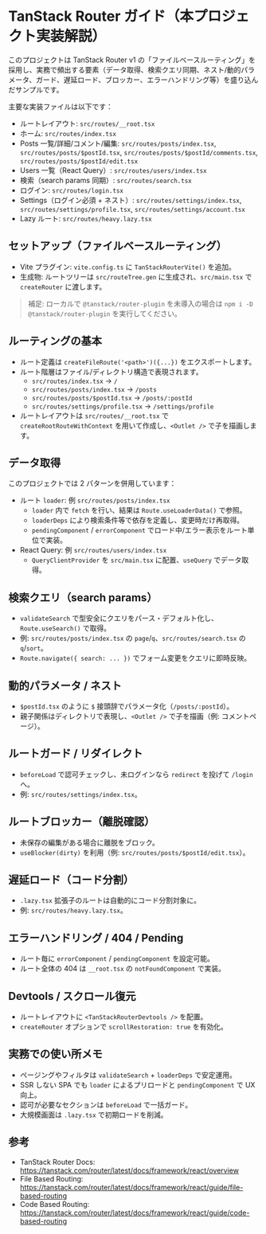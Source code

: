 # TanStack Router ガイド（本プロジェクト実装解説）

このプロジェクトは TanStack Router v1 の「ファイルベースルーティング」を採用し、実務で頻出する要素（データ取得、検索クエリ同期、ネスト/動的パラメータ、ガード、遅延ロード、ブロッカー、エラーハンドリング等）を盛り込んだサンプルです。

主要な実装ファイルは以下です：

- ルートレイアウト: `src/routes/__root.tsx`
- ホーム: `src/routes/index.tsx`
- Posts 一覧/詳細/コメント/編集: `src/routes/posts/index.tsx`, `src/routes/posts/$postId.tsx`, `src/routes/posts/$postId/comments.tsx`, `src/routes/posts/$postId/edit.tsx`
- Users 一覧（React Query）: `src/routes/users/index.tsx`
- 検索（search params 同期）: `src/routes/search.tsx`
- ログイン: `src/routes/login.tsx`
- Settings（ログイン必須 + ネスト）: `src/routes/settings/index.tsx`, `src/routes/settings/profile.tsx`, `src/routes/settings/account.tsx`
- Lazy ルート: `src/routes/heavy.lazy.tsx`

## セットアップ（ファイルベースルーティング）

- Vite プラグイン: `vite.config.ts` に `TanStackRouterVite()` を追加。
- 生成物: ルートツリーは `src/routeTree.gen` に生成され、`src/main.tsx` で `createRouter` に渡します。

> 補足: ローカルで `@tanstack/router-plugin` を未導入の場合は `npm i -D @tanstack/router-plugin` を実行してください。

## ルーティングの基本

- ルート定義は `createFileRoute('<path>')({...})` をエクスポートします。
- ルート階層はファイル/ディレクトリ構造で表現されます。
  - `src/routes/index.tsx` → `/`
  - `src/routes/posts/index.tsx` → `/posts`
  - `src/routes/posts/$postId.tsx` → `/posts/:postId`
  - `src/routes/settings/profile.tsx` → `/settings/profile`
- ルートレイアウトは `src/routes/__root.tsx` で `createRootRouteWithContext` を用いて作成し、`<Outlet />` で子を描画します。

## データ取得

このプロジェクトでは 2 パターンを併用しています：

- ルート `loader`: 例 `src/routes/posts/index.tsx`
  - `loader` 内で `fetch` を行い、結果は `Route.useLoaderData()` で参照。
  - `loaderDeps` により検索条件等で依存を定義し、変更時だけ再取得。
  - `pendingComponent` / `errorComponent` でロード中/エラー表示をルート単位で実装。
- React Query: 例 `src/routes/users/index.tsx`
  - `QueryClientProvider` を `src/main.tsx` に配置、`useQuery` でデータ取得。

## 検索クエリ（search params）

- `validateSearch` で型安全にクエリをパース・デフォルト化し、`Route.useSearch()` で取得。
- 例: `src/routes/posts/index.tsx` の `page`/`q`、`src/routes/search.tsx` の `q`/`sort`。
- `Route.navigate({ search: ... })` でフォーム変更をクエリに即時反映。

## 動的パラメータ / ネスト

- `$postId.tsx` のように `$` 接頭辞でパラメータ化（`/posts/:postId`）。
- 親子関係はディレクトリで表現し、`<Outlet />` で子を描画（例: コメントページ）。

## ルートガード / リダイレクト

- `beforeLoad` で認可チェックし、未ログインなら `redirect` を投げて `/login` へ。
- 例: `src/routes/settings/index.tsx`。

## ルートブロッカー（離脱確認）

- 未保存の編集がある場合に離脱をブロック。
- `useBlocker(dirty)` を利用（例: `src/routes/posts/$postId/edit.tsx`）。

## 遅延ロード（コード分割）

- `.lazy.tsx` 拡張子のルートは自動的にコード分割対象に。
- 例: `src/routes/heavy.lazy.tsx`。

## エラーハンドリング / 404 / Pending

- ルート毎に `errorComponent` / `pendingComponent` を設定可能。
- ルート全体の 404 は `__root.tsx` の `notFoundComponent` で実装。

## Devtools / スクロール復元

- ルートレイアウトに `<TanStackRouterDevtools />` を配置。
- `createRouter` オプションで `scrollRestoration: true` を有効化。

## 実務での使い所メモ

- ページングやフィルタは `validateSearch` + `loaderDeps` で安定運用。
- SSR しない SPA でも `loader` によるプリロードと `pendingComponent` で UX 向上。
- 認可が必要なセクションは `beforeLoad` で一括ガード。
- 大規模画面は `.lazy.tsx` で初期ロードを削減。

## 参考

- TanStack Router Docs: https://tanstack.com/router/latest/docs/framework/react/overview
- File Based Routing: https://tanstack.com/router/latest/docs/framework/react/guide/file-based-routing
- Code Based Routing: https://tanstack.com/router/latest/docs/framework/react/guide/code-based-routing

